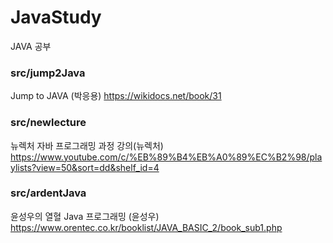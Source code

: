 # JavaStudy
JAVA 공부

### src/jump2Java
Jump to JAVA (박응용)
https://wikidocs.net/book/31

### src/newlecture
뉴렉처 자바 프로그래밍 과정 강의(뉴렉처)
https://www.youtube.com/c/%EB%89%B4%EB%A0%89%EC%B2%98/playlists?view=50&sort=dd&shelf_id=4

### src/ardentJava
윤성우의 열혈 Java 프로그래밍 (윤성우)
https://www.orentec.co.kr/booklist/JAVA_BASIC_2/book_sub1.php


